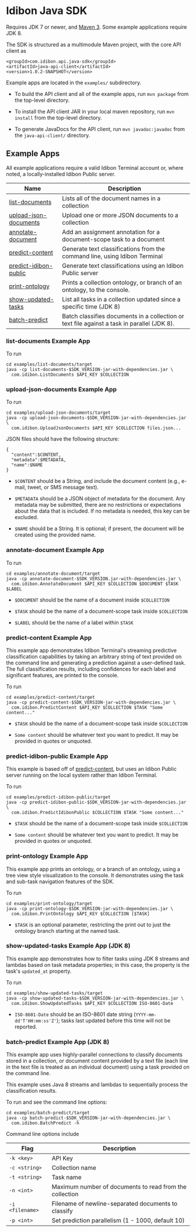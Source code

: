 Idibon Java SDK
===========

Requires JDK 7 or newer, and [Maven 3](http://maven.apache.org/download.cgi). Some example applications require JDK 8.

The SDK is structured as a multimodule Maven project, with the core
API client as

```
<groupId>com.idibon.api.java-sdk</groupId>
<artifactId>java-api-client</artifactId>
<version>1.0.2-SNAPSHOT</version>
```

Example apps are located in the `examples/` subdirectory.

* To build the API client and all of the example apps, run `mvn package`
from the top-level directory.

* To install the API client JAR in your local maven repository, run
  `mvn install` from the top-level directory.

* To generate JavaDocs for the API client, run `mvn javadoc:javadoc` from
  the `java-api-client/` directory.

## Example Apps

All example applications require a valid Idibon Terminal account or, where noted, a locally-installed Idibon Public server.

Name|Description
--------|--------
[list-documents](#list-documents)|Lists all of the document names in a collection
[upload-json-documents](#upload-json-documents)|Upload one or more JSON documents to a collection
[annotate-document](#annotate-document)|Add an assignment annotation for a document-scope task to a document
[predict-content](#predict-content)|Generate text classifications from the command line, using Idibon Terminal
[predict-idibon-public](#predict-idibon-public)|Generate text classifications using an Idibon Public server
[print-ontology](#print-ontology)|Prints a collection ontology, or branch of an ontology, to the console.
[show-updated-tasks](#show-updated-tasks)|List all tasks in a collection updated since a specific time (JDK 8)
[batch-predict](#batch-predict)|Batch classifies documents in a collection or text file against a task in parallel (JDK 8).

### <a name="list-documents">list-documents Example App</a>

To run

```
cd examples/list-documents/target
java -cp list-documents-$SDK_VERSION-jar-with-dependencies.jar \
  com.idibon.ListDocuments $API_KEY $COLLECTION
```

### <a name="upload-json-documents">upload-json-documents Example App</a>

To run
```
cd examples/upload-json-documents/target
java -cp upload-json-documents-$SDK_VERSION-jar-with-dependencies.jar \
  com.idibon.UploadJsonDocuments $API_KEY $COLLECTION files.json...
```

JSON files should have the following structure:

```
{
  "content":$CONTENT,
  "metadata":$METADATA,
  "name":$NAME
}
```

* `$CONTENT` should be a String, and include the document content (e.g., e-mail, tweet, or SMS message text).

* `$METADATA` should be a JSON object of metadata for the document. Any metadata may be submitted, there are no restrictions or expectations about the data that is included. If no metadata is needed, this key can be excluded.

* `$NAME` should be a String. It is optional; if present, the document will be created using the provided name.

### <a name="annotate-document">annotate-document Example App</a>

To run
```
cd examples/annotate-document/target
java -cp annotate-document-$SDK_VERSION.jar-with-dependencies.jar \
  com.idibon.AnnotateDocument $API_KEY $COLLECTION $DOCUMENT $TASK $LABEL
```

* `$DOCUMENT` should be the name of a document inside `$COLLECTION`

* `$TASK` should be the name of a document-scope task inside `$COLLECTION`

* `$LABEL` should be the name of a label within `$TASK`

### <a name="predict-content">predict-content Example App</a>

This example app demonstrates Idibon Terminal's streaming predictive
classification capabilities by taking an arbitrary string of text
provided on the command line and generating a prediction against a
user-defined task. The full classification results, including
confidences for each label and significant features, are printed
to the console.

To run
```
cd examples/predict-content/target
java -cp predict-content-$SDK_VERSION-jar-with-dependencies.jar \
  com.idibon.PredictContent $API_KEY $COLLECTION $TASK "Some content..."
```

* `$TASK` should be the name of a document-scope task inside `$COLLECTION`

* `Some content` should be whatever text you want to predict. It may be provided in quotes or unquoted.

### <a name="predict-idibon-public">predict-idibon-public Example App</a>

This example is based off of [predict-content](predict-content), but uses
an Idibon Public server running on the local system rather than Idibon
Terminal.


To run
```
cd examples/predict-idibon-public/target
java -cp predict-idibon-public-$SDK_VERSION-jar-with-dependencies.jar \
  com.idibon.PredictIdibonPublic $COLLECTION $TASK "Some content..."
```

* `$TASK` should be the name of a document-scope task inside `$COLLECTION`

* `Some content` should be whatever text you want to predict. It may be provided in quotes or unquoted.

### <a name="print-ontology">print-ontology Example App</a>

This example app prints an ontology, or a branch of an ontology, using a tree view
style visualization to the console. It demonstrates using the task and sub-task
navigation features of the SDK.

To run
```
cd examples/print-ontology/target
java -cp print-ontology-$SDK_VERSION-jar-with-dependencies.jar \
  com.idibon.PrintOntology $API_KEY $COLLECTION [$TASK]
```

* `$TASK` is an optional parameter, restricting the print out to just the ontology
branch starting at the named task.

### <a name="show-updated-tasks">show-updated-tasks Example App (JDK 8)</a>

This example app demonstrates how to filter tasks using JDK 8 streams and
lambdas based on task metadata properties; in this case, the property is
the task's `updated_at` property.

To run
```
cd examples/show-updated-tasks/target
java -cp show-updated-tasks-$SDK_VERSION-jar-with-dependencies.jar \
  com.idibon.ShowUpdatedTasks $API_KEY $COLLECTION ISO-8601-Date
```

* `ISO-8601-Date` should be an ISO-8601 date string (`YYYY-mm-dd'T'HH:mm:ss'Z'`);
tasks last updated before this time will not be reported.

### <a name="batch-predict">batch-predict Example App (JDK 8)</a>

This example app uses highly-parallel connections to classify documents stored in
a collection, or document content provided by a text file (each line in the text
file is treated as an individual document) using a task provided on the command
line.

This example uses Java 8 streams and lambdas to sequentially process the
classification results.

To run and see the command line options:
```
cd examples/batch-predict/target
java -cp batch-predict-$SDK_VERSION-jar-with-dependencies.jar \
  com.idibon.BatchPredict -h
```

Command line options include

Flag|Description
--------|--------
`-k <key>`|API Key
`-c <string>`|Collection name
`-t <string>`|Task name
`-n <int>`|Maximum number of documents to read from the collection
`-i <filename>`|Filename of newline-separated documents to classify
`-p <int>`|Set prediction parallelism (1 - 1000, default 10)
